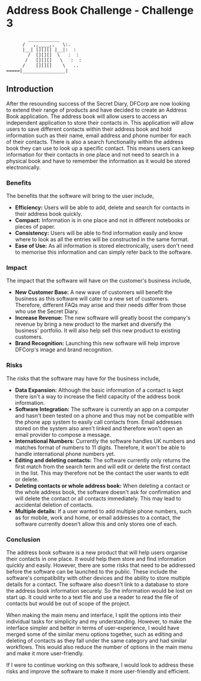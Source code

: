 # Address Book Challenge - Challenge 3
```
        ____________  
      /   ,,____,,   \:.
      |__| [][][] |__|:  :
        /  [][][]  \   :  :
       /   [][][]   \   :  :
      /    [][][]    \   ..
=====|________________|
```
## Introduction
After the resounding success of the Secret Diary, DFCorp are now looking to extend their range of products and have decided to create an Address Book application. The address book will allow users to access an independent application to store their contacts in. This application will allow users to save different contacts within their address book and hold information such as their name, email address and phone number for each of their contacts. There is also a search functionality within the address book they can use to look up a specific contact. This means users can keep information for their contacts in one place and not need to search in a physical book and have to remember the information as it would be stored electronically.

### Benefits
The benefits that the software will bring to the user include,
- **Efficiency:** Users will be able to add, delete and search for contacts in their address book quickly.
- **Compact:** Information is in one place and not in different notebooks or pieces of paper.
- **Consistency:** Users will be able to find information easily and know where to look as all the entries will be constructed in the same format.
- **Ease of Use:** As all information is stored electronically, users don't need to memorise this information and can simply refer back to the software. 

### Impact
The impact that the software will have on the customer's business include,
- **New Customer Base:** A new wave of customers will benefit the business as this software will cater to a new set of customers. Therefore, different FAQs may arise and their needs differ from those who use the Secret Diary.
- **Increase Revenue:** The new software will greatly boost the company's revenue by bring a new product to the market and diversify the business' portfolio. It will also help sell this new product to existing customers.
- **Brand Recognition:** Launching this new software will help improve DFCorp's image and brand recognition.

### Risks
The risks that the software may have for the business include,
- **Data Expansion:** Although the basic information of a contact is kept there isn't a way to increase the field capacity of the address book information.
- **Software Integration:** The software is currently an app on a computer and hasn't been tested on a phone and thus may not be compatible with the phone app system to easily call contacts from. Email addresses stored on the system also aren't linked and therefore won't open an email provider to compose a message.
- **International Numbers:** Currently the software handles UK numbers and matches format of numbers to 11 digits. Therefore, it won't be able to handle international phone numbers yet.
- **Editing and deleting contacts:** The software currently only returns the first match from the search term and will edit or delete the first contact in the list. This may therefore not be the contact the user wants to edit or delete. 
- **Deleting contacts or whole address book:** When deleting a contact or the whole address book, the software doesn't ask for confirmation and will delete the contact or all contacts immediately. This may lead to accidental deletion of contacts.
- **Multiple details:** If a user wanted to add multiple phone numbers, such as for mobile, work and home, or email addresses to a contact, the software currently doesn't allow this and only stores one of each.

### Conclusion
The address book software is a new product that will help users organise their contacts in one place. It would help them store and find information quickly and easily. However, there are some risks that need to be addressed before the software can be launched to the public. These include the software's compatibility with other devices and the ability to store multiple details for a contact. The software also doesn't link to a database to store the address book information securely. So the information would be lost on start up. It could write to a text file and use a reader to read the file of contacts but would be out of scope of the project. 

When making the main menu and interface, I split the options into their individual tasks for simplicity and my understanding. However, to make the interface simpler and better in terms of user-experience, I would have merged some of the similar menu options together, such as editing and deleting of contacts as they fall under the same category and had similar workflows. This would also reduce the number of options in the main menu and make it more user-friendly.

If I were to continue working on this software, I would look to address these risks and improve the software to make it more user-friendly and efficient.